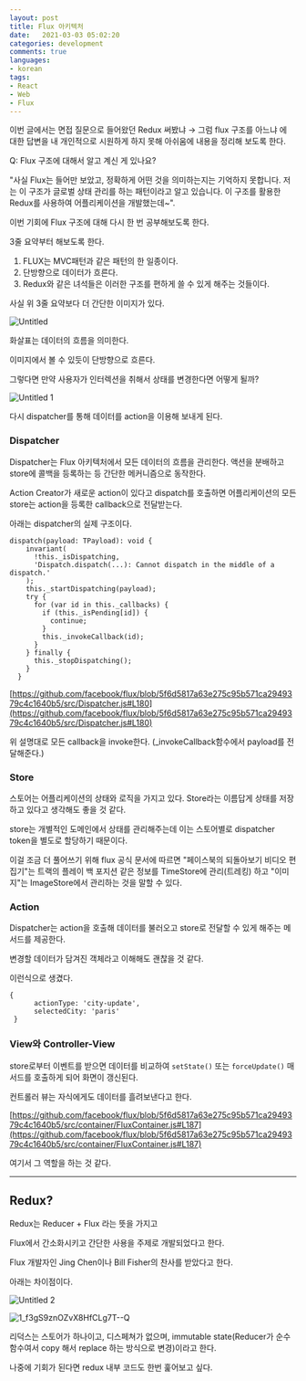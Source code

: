 ```yaml
---
layout: post
title: Flux 아키텍처
date:   2021-03-03 05:02:20
categories: development
comments: true
languages:
- korean
tags:
- React
- Web
- Flux
---		
```


이번 글에서는 면접 질문으로 들어왔던 Redux 써봤냐 → 그럼 flux 구조를 아느냐 에 대한 답변을 내 개인적으로 시원하게 하지 못해 아쉬움에 내용을 정리해 보도록 한다.

Q: Flux 구조에 대해서 알고 계신 게 있나요?

"사실 Flux는 들어만 보았고, 정확하게 어떤 것을 의미하는지는 기억하지 못합니다. 저는 이 구조가 글로벌 상태 관리를 하는 패턴이라고 알고 있습니다. 이 구조를 활용한 Redux를 사용하여 어플리케이션을 개발했는데~".

이번 기회에 Flux 구조에 대해 다시 한 번 공부해보도록 한다.

3줄 요약부터 해보도록 한다.

1. FLUX는 MVC패턴과 같은 패턴의 한 일종이다. 
2. 단방향으로 데이터가 흐른다.
3. Redux와 같은 녀석들은 이러한 구조를 편하게 쓸 수 있게 해주는 것들이다.

사실 위 3줄 요약보다 더 간단한 이미지가 있다.

![Untitled](https://user-images.githubusercontent.com/18409763/109767232-93875780-7c3a-11eb-86f3-753e5c7a4674.png)


화살표는 데이터의 흐름을 의미한다.

이미지에서 볼 수 있듯이 단방향으로 흐른다.

그렇다면 만약 사용자가 인터렉션을 취해서 상태를 변경한다면 어떻게 될까?

![Untitled 1](https://user-images.githubusercontent.com/18409763/109767265-9f731980-7c3a-11eb-95fb-089ead36252c.png)


다시 dispatcher를 통해 데이터를 action을 이용해 보내게 된다. 

### Dispatcher

 Dispatcher는 Flux 아키텍처에서 모든 데이터의 흐름을 관리한다.  액션을 분배하고 store에 콜백을 등록하는 등 간단한 메커니즘으로 동작한다. 

Action Creator가 새로운 action이 있다고 dispatch를 호출하면 어플리케이션의 모든 store는 action을 등록한 callback으로 전달받는다.

아래는 dispatcher의 실제 구조이다. 

```tsx
dispatch(payload: TPayload): void {
    invariant(
      !this._isDispatching,
      'Dispatch.dispatch(...): Cannot dispatch in the middle of a dispatch.'
    );
    this._startDispatching(payload);
    try {
      for (var id in this._callbacks) {
        if (this._isPending[id]) {
          continue;
        }
        this._invokeCallback(id);
      }
    } finally {
      this._stopDispatching();
    }
  }
```

[https://github.com/facebook/flux/blob/5f6d5817a63e275c95b571ca2949379c4c1640b5/src/Dispatcher.js#L180](https://github.com/facebook/flux/blob/5f6d5817a63e275c95b571ca2949379c4c1640b5/src/Dispatcher.js#L180)

위 설명대로 모든 callback을 invoke한다. (_invokeCallback함수에서 payload를 전달해준다.)

### Store

스토어는 어플리케이션의 상태와 로직을 가지고 있다. Store라는 이름답게 상태를 저장하고 있다고 생각해도 좋을 것 같다.

store는 개별적인 도메인에서 상태를 관리해주는데 이는 스토어별로 dispatcher token을 별도로 할당하기 때문이다.

이걸 조금 더 풀어쓰기 위해 flux 공식 문서에 따르면 "페이스북의 되돌아보기 비디오 편집기"는 트랙의 플레이 백 포지션 같은 정보를 TimeStore에 관리(트레킹) 하고 "이미지"는 ImageStore에서 관리하는 것을 말할 수 있다.

### Action

 Dispatcher는 action을 호출해 데이터를 불러오고 store로 전달할 수 있게 해주는 메서드를 제공한다. 

변경할 데이터가 담겨진 객체라고 이해해도 괜찮을 것 같다. 

이런식으로 생겼다.

```tsx
{
      actionType: 'city-update',
      selectedCity: 'paris'
 }
```

### View와 Controller-View

 store로부터 이벤트를 받으면 데이터를 비교하여 `setState()`  또는 `forceUpdate()` 매서드를 호출하게 되어 화면이 갱신된다. 

컨트롤러 뷰는 자식에게도 데이터를 흘려보낸다고 한다.

[https://github.com/facebook/flux/blob/5f6d5817a63e275c95b571ca2949379c4c1640b5/src/container/FluxContainer.js#L187](https://github.com/facebook/flux/blob/5f6d5817a63e275c95b571ca2949379c4c1640b5/src/container/FluxContainer.js#L187) 

여기서 그 역할을 하는 것 같다.

---

## Redux?

Redux는 Reducer + Flux 라는 뜻을 가지고 

Flux에서 간소화시키고 간단한 사용을 주제로 개발되었다고 한다.

Flux 개발자인 Jing Chen이나 Bill Fisher의 찬사를 받았다고 한다.

아래는 차이점이다.

![Untitled 2](https://user-images.githubusercontent.com/18409763/109767292-aa2dae80-7c3a-11eb-8b03-3fb8c41fc800.png)

![1_f3gS9znOZvX8HfCLg7T--Q](https://user-images.githubusercontent.com/18409763/109767214-8b2f1c80-7c3a-11eb-9b79-2819f00a1311.gif)

리덕스는 스토어가 하나이고, 디스페쳐가 없으며, immutable state(Reducer가 순수함수여서 copy 해서 replace 하는 방식으로 변경)이라고 한다.

 나중에 기회가 된다면 redux 내부 코드도 한번 훑어보고 싶다.

